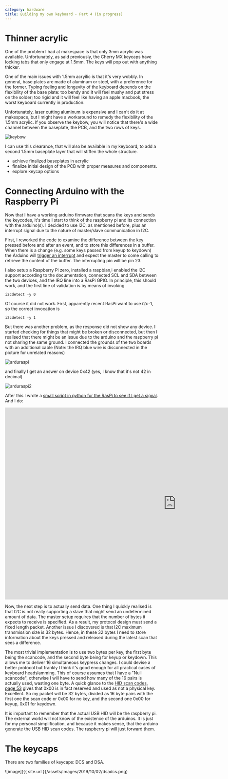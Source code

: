 ```yaml
---
category: hardware
title: Building my own keyboard - Part 4 (in progress)
---
```


# Thinner acrylic

One of the problem I had at makespace is that only 3mm acrylic was available. 
Unfortunately, as said previously, the Cherry MX keycaps have locking tabs that
only engage at 1.5mm. The keys will pop out with anything thicker.

One of the main issues with 1.5mm acryilic is that it's very wobbly. 
In general, base plates are made of aluminum or steel, with a preference for
the former. Typing feeling and longevity of the keyboard depends on the
flexibility of the base plate: too bendy and it will feel mushy and put stress
on the solder; too rigid and it will feel like having an apple macbook, the
worst keyboard currently in production.

Unfortunately, laser cutting aluminum is expensive and I can't do it at makespace,
but I might have a workaround to remedy the flexibility of the 1.5mm acrylic. If you observe
the keybow, you will notice that there's a wide channel between the baseplate, the PCB, and the
two rows of keys.

![keybow](https://raw.githubusercontent.com/stefanoborini/keymine/master/pics/20190926_225730.jpg)

I can use this clearance, that will also be available in my keyboard, to add a
second 1.5mm baseplate layer that will stiffen the whole structure.


- achieve finalized baseplates in acrylic
- finalize initial design of the PCB with proper measures and components.
- explore keycap options

# Connecting Arduino with the Raspberry Pi

Now that I have a working arduino firmware that scans the keys and sends the keycodes, it's time
I start to think of the raspberry pi and its connection with the arduino(s). I decided to use
I2C, as mentioned before, plus an interrupt signal due to the nature of master/slave communication
in I2C.

First, I reworked the code to examine the difference between the key pressed
before and after an event, and to store this differences in a buffer. When
there is a change (e.g. some keys passed from keyup to keydown) the Arduino
will [trigger an
interrupt](https://github.com/stefanoborini/keymine/blob/11ef83c6cfdfe68978c07b541f0170bb024f81ee/firmware/keymine/keymine.ino#L102)
and expect the master to come calling to retrieve the content of the buffer.
The interrupting pin will be pin 23.

I also setup a Raspberry Pi zero, installed a raspbian,i enabled the I2C
support according to the documentation, connected SCL and SDA between the two
devices, and the IRQ line into a RasPi GPIO. In principle, this should work,
and the first line of validation is by means of invoking 

    i2cdetect -y 0

Of course it did not work. First, apparently recent RasPi want to use i2c-1, so
the correct invocation is 

    i2cdetect -y 1

But there was another problem, as the response did not show any device.  I
started checking for things that might be broken or disconnected, but
then I realised that there might be an issue due to the arduino and the
raspberry pi not sharing the same ground. I connected the grounds of the two
boards with an additional cable (Note: the IRQ blue wire is
disconnected in the picture for unrelated reasons)

![arduraspi](https://raw.githubusercontent.com/stefanoborini/keymine/master/pics/20190926_203829.jpg)

and finally I get an answer on device 0x42 (yes, I know that it's not 42 in decimal)

![arduraspi2](https://raw.githubusercontent.com/stefanoborini/keymine/master/pics/20190926_203821.jpg)

After this I wrote a [small script in python for the RasPi to see if I get a signal](https://github.com/stefanoborini/keymine/blob/55ac1373f61e9badcf7955390386e3efe85d68da/firmware/raspiinterrupt.py).  And I do:

<iframe width="1120" height="630" src="https://www.youtube.com/embed/YHFeZrZTBXA" frameborder="0" allow="accelerometer; autoplay; encrypted-media; gyroscope; picture-in-picture" allowfullscreen></iframe>

Now, the next step is to actually send data. One thing I quickly realised is
that I2C is not really supporting a slave that might send an undetermined
amount of data.  The master setup requires that the number of bytes it expects
to receive is specified. As a result, my protocol design must send a fixed
length packet. Another issue I discovered is that I2C maximum transmission size
is 32 bytes. Hence, in these 32 bytes I need to store information about
the keys pressed and released during the latest scan that sees a difference.

The most trivial implementation is to use two bytes per key, the first byte
being the scancode, and the second byte being for keyup or keydown. This allows
me to deliver 16 simultaneous keypress changes. I could devise a better
protocol but frankly I think it's good enough for all practical cases of
keyboard headslamming. This of course assumes that I have a "Null scancode",
otherwise I will have to send how many of the 16 pairs is actually used,
wasting one byte. A quick glance to the [HID scan codes, page
53](https://www.usb.org/sites/default/files/documents/hut1_12v2.pdf)
gives that 0x00 is in fact reserved and used as not a physical key.
Excellent. So my packet will be 32 bytes, divided as 16 byte pairs with the
first one the scan code or 0x00 for no key, and the second one 0x00 for keyup,
0x01 for keydown.

It is important to remember that the actual USB HID will be the raspberry pi.
The external world will not know of the existence of the arduinos. It is just for
my personal simplification, and because it makes sense, that the arduino
generate the USB HID scan codes. The raspberry pi will just forward them.

# The keycaps

There are two families of keycaps: DCS and DSA. 

![image]({{ site.url }}/assets/images/2019/10/02/dsadcs.png)
